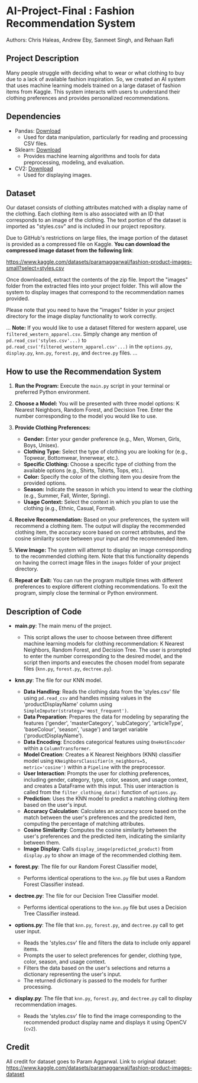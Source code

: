 # AI-Project-Final : Fashion Recommendation System

Authors: Chris Haleas, Andrew Eby, Sanmeet Singh, and Rehaan Rafi

## Project Description
Many people struggle with deciding what to wear or what clothing to buy due to a lack of available fashion inspiration. So, we created an AI system that uses machine learning models trained on a large dataset of fashion items from Kaggle. This system interacts with users to understand their clothing preferences and provides personalized recommendations.

## Dependencies

- Pandas: [Download](https://pandas.pydata.org/docs/getting_started/install.html)
    - Used for data manipulation, particularly for reading and processing CSV files.
- Sklearn: [Download](https://scikit-learn.org/stable/install.html)
    - Provides machine learning algorithms and tools for data preprocessing, modeling, and evaluation.   
- CV2: [Download](https://pypi.org/project/opencv-python/)
    - Used for displaying images.

## Dataset
Our dataset consists of clothing attributes matched with a display name of the clothing. Each clothing item is also associated with an ID that corresponds to an image of the clothing. The text portion of the dataset is imported as "styles.csv" and is included in our project repository.

Due to GitHub's restrictions on large files, the image portion of the dataset is provided as a compressed file on Kaggle. **You can download the compressed image dataset from the following link**:

https://www.kaggle.com/datasets/paramaggarwal/fashion-product-images-small?select=styles.csv

Once downloaded, extract the contents of the zip file. Import the "images" folder from the extracted files into your project folder. This will allow the system to display images that correspond to the recommendation names provided.

Please note that you need to have the "images" folder in your project directory for the image display functionality to work correctly.


...
**Note:** If you would like to use a dataset filtered for western apparel, use `filtered_western_apparel.csv`. Simply change any mention of `pd.read_csv('styles.csv'...)` to `pd.read_csv('filtered_western_apparel.csv'...)` in the `options.py`, `display.py`, `knn.py`, `forest.py`, and `dectree.py` files.
...

## How to use the Recommendation System 

1. **Run the Program:** Execute the `main.py` script in your terminal or preferred Python environment.

2. **Choose a Model:** You will be presented with three model options: K Nearest Neighbors, Random Forest, and Decision Tree. Enter the number corresponding to the model you would like to use.

3. **Provide Clothing Preferences:**
   - **Gender:** Enter your gender preference (e.g., Men, Women, Girls, Boys, Unisex).
   - **Clothing Type:** Select the type of clothing you are looking for (e.g., Topwear, Bottomwear, Innerwear, etc.).
   - **Specific Clothing:** Choose a specific type of clothing from the available options (e.g., Shirts, Tshirts, Tops, etc.).
   - **Color:** Specify the color of the clothing item you desire from the provided options.
   - **Season:** Indicate the season in which you intend to wear the clothing (e.g., Summer, Fall, Winter, Spring).
   - **Usage Context:** Select the context in which you plan to use the clothing (e.g., Ethnic, Casual, Formal).

4. **Receive Recommendation:** Based on your preferences, the system will recommend a clothing item. The output will display the recommended clothing item, the accuracy score based on correct attributes, and the cosine similarity score between your input and the recommended item.

5. **View Image:** The system will attempt to display an image corresponding to the recommended clothing item. Note that this functionality depends on having the correct image files in the `images` folder of your project directory.

6. **Repeat or Exit:** You can run the program multiple times with different preferences to explore different clothing recommendations. To exit the program, simply close the terminal or Python environment. 



## Description of Code
- **main.py**: The main menu of the project.
    - This script allows the user to choose between three different machine learning models for clothing recommendation: K Nearest Neighbors, Random Forest, and Decision Tree. The user is prompted to enter the number corresponding to the desired model, and the script then imports and executes the chosen model from separate files (`knn.py`, `forest.py`, `dectree.py`).

- **knn.py**: The file for our KNN model.
    - **Data Handling**: Reads the clothing data from the 'styles.csv' file using `pd.read_csv` and handles missing values in the 'productDisplayName' column using `SimpleImputer(strategy='most_frequent')`.
    - **Data Preparation**: Prepares the data for modeling by separating the features ('gender', 'masterCategory', 'subCategory', 'articleType', 'baseColour', 'season', 'usage') and target variable ('productDisplayName').
    - **Data Encoding**: Encodes categorical features using `OneHotEncoder` within a `ColumnTransformer`.
    - **Model Creation**: Creates a K Nearest Neighbors (KNN) classifier model using `KNeighborsClassifier(n_neighbors=5, metric='cosine')` within a `Pipeline` with the preprocessor.
    - **User Interaction**: Prompts the user for clothing preferences, including gender, category, type, color, season, and usage context, and creates a DataFrame with this input. This user interaction is called from the `filter_clothing_data()` function of `options.py`. 
    - **Prediction**: Uses the KNN model to predict a matching clothing item based on the user's input.
    - **Accuracy Calculation**: Calculates an accuracy score based on the match between the user's preferences and the predicted item, computing the percentage of matching attributes.
    - **Cosine Similarity**: Computes the cosine similarity between the user's preferences and the predicted item, indicating the similarity between them.
    - **Image Display**: Calls `display_image(predicted_product)` from `display.py` to show an image of the recommended clothing item.

- **forest.py**: The file for our Random Forest Classifier model,
    - Performs identical operations to the `knn.py` file but uses a Random Forest Classifier instead.

- **dectree.py**: The file for our Decision Tree Classifier model.
    - Performs identical operations to the `knn.py` file but uses a Decision Tree Classifier instead.

- **options.py**: The file that `knn.py`, `forest.py`, and `dectree.py` call to get user input. 
    - Reads the 'styles.csv' file and filters the data to include only apparel items.
    - Prompts the user to select preferences for gender, clothing type, color, season, and usage context.
    - Filters the data based on the user's selections and returns a dictionary representing the user's input.
    - The returned dictionary is passed to the models for further processing.

- **display.py**: The file that `knn.py`, `forest.py`, and `dectree.py` call to display recommendation images. 
    - Reads the 'styles.csv' file to find the image corresponding to the recommended product display name and displays it using OpenCV (`cv2`).
## Credit 
All credit for dataset goes to Param Aggarwal. Link to original dataset: 
https://www.kaggle.com/datasets/paramaggarwal/fashion-product-images-dataset


